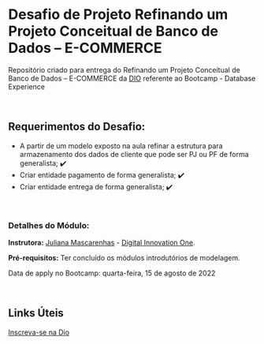 # Desafio de Projeto Refinando um Projeto Conceitual de Banco de Dados – E-COMMERCE
Repositório criado para entrega do Refinando um Projeto Conceitual de Banco de Dados – E-COMMERCE da [DIO](https://web.dio.me/) referente ao Bootcamp - Database Experience

<br />

## Requerimentos do Desafio:
- A partir de um modelo exposto na aula refinar a estrutura para armazenamento dos dados de cliente que pode ser PJ ou PF de forma generalista; :heavy_check_mark:
- Criar entidade pagamento de forma generalista; :heavy_check_mark:
- Criar entidade entrega de forma generalista; :heavy_check_mark:


<br />

### Detalhes do Módulo:

**Instrutora:** [Juliana Mascarenhas](https://www.linkedin.com/in/juliana-mascarenhas-00349426/) - [Digital Innovation One](https://web.dio.me/).

**Pré-requisitos:** Ter concluído os módulos introdutórios de modelagem.

Data de apply no Bootcamp: quarta-feira, 15 de agosto de 2022


<br />


## Links Úteis

[Inscreva-se na Dio](https://dio.me/sign-up?ref=M87RWQPGJO)

